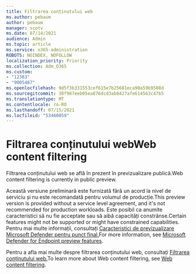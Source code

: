 ```yaml
---
title: Filtrarea conținutului web
ms.author: pebaum
author: pebaum
manager: scotv
ms.date: 07/14/2021
audience: Admin
ms.topic: article
ms.service: o365-administration
ROBOTS: NOINDEX, NOFOLLOW
localization_priority: Priority
ms.collection: Adm_O365
ms.custom:
- "12383"
- "9005487"
ms.openlocfilehash: 9d5f3b331553cef615e7b25681eca90a59b9508d
ms.sourcegitcommit: 38f987eeb05ea876dcd3ab8427afe614563c47b5
ms.translationtype: MT
ms.contentlocale: ro-RO
ms.lasthandoff: 07/15/2021
ms.locfileid: "53460059"
---
```

# <a name="web-content-filtering"></a><span data-ttu-id="f1356-102">Filtrarea conținutului web</span><span class="sxs-lookup"><span data-stu-id="f1356-102">Web content filtering</span></span>

<span data-ttu-id="f1356-103">Filtrarea conținutului web se află în prezent în previzualizare publică.</span><span class="sxs-lookup"><span data-stu-id="f1356-103">Web content filtering is currently in public preview.</span></span>

<span data-ttu-id="f1356-104">Această versiune preliminară este furnizată fără un acord la nivel de serviciu și nu este recomandată pentru volumul de producție.</span><span class="sxs-lookup"><span data-stu-id="f1356-104">This preview version is provided without a service level agreement, and it's not recommended for production workloads.</span></span> <span data-ttu-id="f1356-105">Este posibil ca anumite caracteristici să nu fie acceptate sau să aibă capacități constrânse.</span><span class="sxs-lookup"><span data-stu-id="f1356-105">Certain features might not be supported or might have constrained capabilities.</span></span> <span data-ttu-id="f1356-106">Pentru mai multe informații, consultați [Caracteristici de previzualizare Microsoft Defender pentru punct final.](/microsoft-365/security/defender-endpoint/preview)</span><span class="sxs-lookup"><span data-stu-id="f1356-106">For more information, see [Microsoft Defender for Endpoint preview features](/microsoft-365/security/defender-endpoint/preview).</span></span>

<span data-ttu-id="f1356-107">Pentru a afla mai multe despre filtrarea conținutului web, consultați [Filtrarea conținutului web.](/microsoft-365/security/defender-endpoint/web-content-filtering)</span><span class="sxs-lookup"><span data-stu-id="f1356-107">To learn more about Web content filtering, see [Web content filtering](/microsoft-365/security/defender-endpoint/web-content-filtering).</span></span>